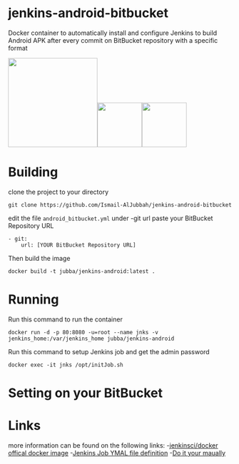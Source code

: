 # jenkins-android-bitbucket
Docker container to automatically install and configure Jenkins to build Android APK after every commit on BitBucket repository with a specific format

<img width="200" src="http://jenkins-ci.org/sites/default/files/jenkins_logo.png"/><img width="100" src="https://mir-s3-cdn-cf.behance.net/project_modules/disp/cc14679984981.560dd8d3aa5e4.png"/><img width="100" src="http://sdtimes.com/wp-content/uploads/2016/07/0722.sdt-atlassian.png"/>

# Building
clone the project to your directory

    git clone https://github.com/Ismail-AlJubbah/jenkins-android-bitbucket
edit the file `android_bitbucket.yml` under -git url paste your BitBucket Repository URL

    - git:
        url: [YOUR BitBucket Repository URL]
Then build the image

    docker build -t jubba/jenkins-android:latest .
# Running
Run this command to run the container 

    docker run -d -p 80:8080 -u=root --name jnks -v jenkins_home:/var/jenkins_home jubba/jenkins-android

Run this command to setup Jenkins job and get the admin password

    docker exec -it jnks /opt/initJob.sh
# Setting on your BitBucket


# Links
more information can be found on the following links:
   -[jenkinsci/docker offical docker image](https://github.com/jenkinsci/docker)
   -[Jenkins Job YMAL file definition](https://docs.openstack.org/infra/jenkins-job-builder/definition.html#modules)
   -[Do it your maually](https://www.digitalocean.com/community/tutorials/how-to-build-android-apps-with-jenkins)
   
